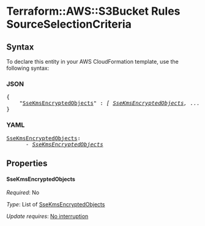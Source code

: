 # Terraform::AWS::S3Bucket Rules SourceSelectionCriteria

## Syntax

To declare this entity in your AWS CloudFormation template, use the following syntax:

### JSON

<pre>
{
    "<a href="#ssekmsencryptedobjects" title="SseKmsEncryptedObjects">SseKmsEncryptedObjects</a>" : <i>[ <a href="rules-sourceselectioncriteria-ssekmsencryptedobjects.md">SseKmsEncryptedObjects</a>, ... ]</i>
}
</pre>

### YAML

<pre>
<a href="#ssekmsencryptedobjects" title="SseKmsEncryptedObjects">SseKmsEncryptedObjects</a>: <i>
      - <a href="rules-sourceselectioncriteria-ssekmsencryptedobjects.md">SseKmsEncryptedObjects</a></i>
</pre>

## Properties

#### SseKmsEncryptedObjects

_Required_: No

_Type_: List of <a href="rules-sourceselectioncriteria-ssekmsencryptedobjects.md">SseKmsEncryptedObjects</a>

_Update requires_: [No interruption](https://docs.aws.amazon.com/AWSCloudFormation/latest/UserGuide/using-cfn-updating-stacks-update-behaviors.html#update-no-interrupt)

